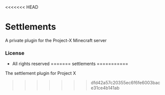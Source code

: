 <<<<<<< HEAD
# **Settlements** #

A private plugin for the Project-X Minecraft server

### License ###

* All rights reserved
=======
settlements
===========

The settlement plugin for Project X
>>>>>>> dfd42a57c20355ec6f6fe6003bace31ce4b141ab

